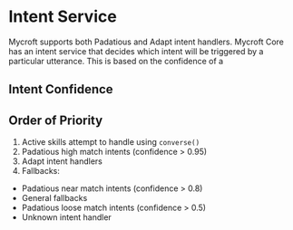 # Intent Service

Mycroft supports both Padatious and Adapt intent handlers. Mycroft Core has an intent service that decides which intent will be triggered by a particular utterance. This is based on the confidence of a

## Intent Confidence

## Order of Priority
1. Active skills attempt to handle using `converse()`  
2. Padatious high match intents (confidence > 0.95)  
3. Adapt intent handlers  
4. Fallbacks:  
  - Padatious near match intents (confidence > 0.8)  
  - General fallbacks  
  - Padatious loose match intents (confidence > 0.5)  
  - Unknown intent handler  
